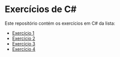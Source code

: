 # Exercícios de C#

Este repositório contém os exercícios em C# da lista:

- [Exercício 1](Ex01.cs)
- [Exercício 2](Ex02.cs)
- [Exercício 3](Ex03.cs)
- [Exercício 4](Ex04.cs)
